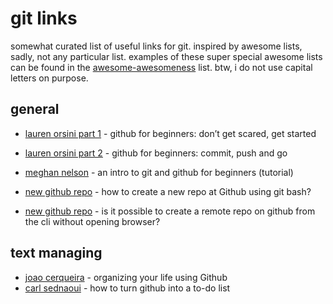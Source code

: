 # git links

somewhat curated list of useful links for git. inspired by awesome lists, sadly, not any particular list. examples of these super special awesome lists can be found in the [awesome-awesomeness](https://github.com/bayandin/awesome-awesomeness) list. btw, i do not use capital letters on purpose.

## general

* [lauren orsini part 1](https://readwrite.com/2013/09/30/understanding-github-a-journey-for-beginners-part-1/) - github for beginners: don’t get scared, get started
* [lauren orsini part 2](https://readwrite.com/2013/10/02/github-for-beginners-part-2/) - github for beginners: commit, push and go
* [meghan nelson](https://product.hubspot.com/blog/git-and-github-tutorial-for-beginners) - an intro to git and github for beginners (tutorial)  
  
* [new github repo](https://stackoverflow.com/questions/11693288/how-to-create-a-new-repo-at-github-using-git-bash) - how to create a new repo at Github using git bash?
* [new github repo](https://stackoverflow.com/questions/2423777/is-it-possible-to-create-a-remote-repo-on-github-from-the-cli-without-opening-br) - is it possible to create a remote repo on github from the cli without opening browser?

## text managing

* [joao cerqueira](https://dev.to/und0ck3d/organizing-your-life-using-github-6an) - organizing your life using Github
* [carl sednaoui](https://lifehacker.com/why-a-github-gist-is-my-favorite-to-do-list-1493063613) - how to turn github into a to-do list